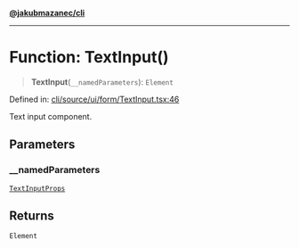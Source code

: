 [**@jakubmazanec/cli**](../README.md)

---

# Function: TextInput()

> **TextInput**(`__namedParameters`): `Element`

Defined in:
[cli/source/ui/form/TextInput.tsx:46](https://github.com/jakubmazanec/tools/blob/0373298af23ca7b778987184cd6fcccd21ae54be/packages/cli/source/ui/form/TextInput.tsx#L46)

Text input component.

## Parameters

### \_\_namedParameters

[`TextInputProps`](../type-aliases/TextInputProps.md)

## Returns

`Element`
